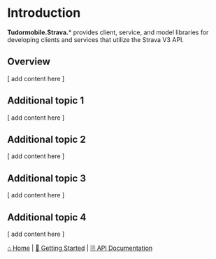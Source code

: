 # Introduction

**Tudormobile.Strava.*** provides client, service, and model libraries for developing clients and services that utilize the Strava V3 API.

## Overview
[ add content here ]

## Additional topic 1
[ add content here ]
## Additional topic 2
[ add content here ]
## Additional topic 3
[ add content here ]
## Additional topic 4
[ add content here ]

[&#8962; Home](index.md) | [&#128640; Getting Started](getting-started.md) | [&#128462; API Documentation](api/tudormobile.md)